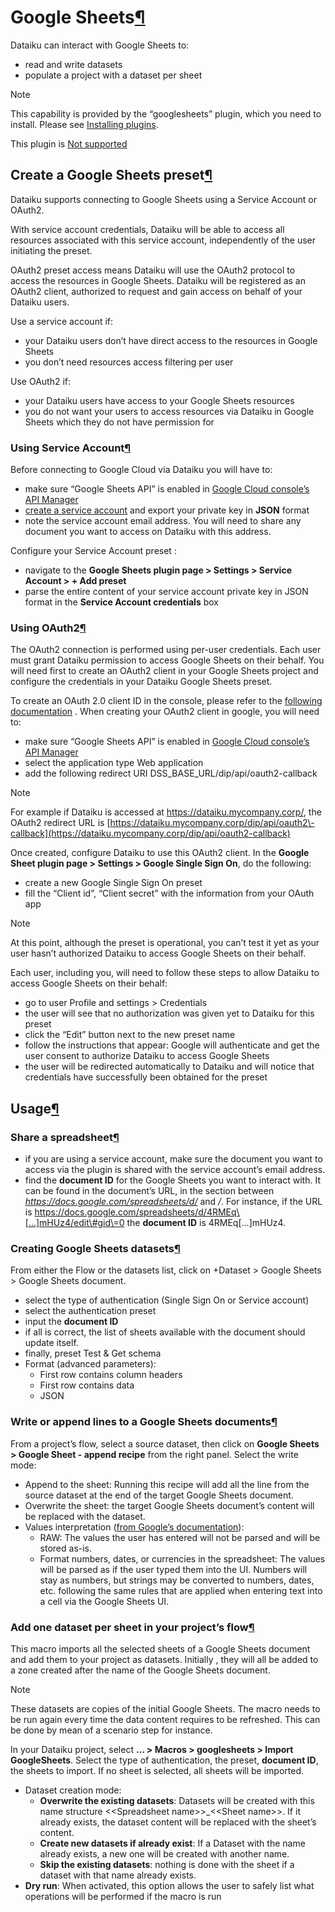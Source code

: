 Google Sheets[¶](#google-sheets "Permalink to this heading")
============================================================


Dataiku can interact with Google Sheets to:


* read and write datasets
* populate a project with a dataset per sheet



Note


This capability is provided by the “googlesheets” plugin, which you need to install. Please see [Installing plugins](../plugins/installing.html).


This plugin is [Not supported](../troubleshooting/support-tiers.html)




Create a Google Sheets preset[¶](#create-a-google-sheets-preset "Permalink to this heading")
--------------------------------------------------------------------------------------------


Dataiku supports connecting to Google Sheets using a Service Account or OAuth2\.


With service account credentials, Dataiku will be able to access all resources associated with this service account, independently of the user initiating the preset.


OAuth2 preset access means Dataiku will use the OAuth2 protocol to access the resources in Google Sheets. Dataiku will be registered as an OAuth2 client, authorized to request and gain access on behalf of your Dataiku users.


Use a service account if:


* your Dataiku users don’t have direct access to the resources in Google Sheets
* you don’t need resources access filtering per user


Use OAuth2 if:


* your Dataiku users have access to your Google Sheets resources
* you do not want your users to access resources via Dataiku in Google Sheets which they do not have permission for



### Using Service Account[¶](#using-service-account "Permalink to this heading")


Before connecting to Google Cloud via Dataiku you will have to:


* make sure “Google Sheets API” is enabled in [Google Cloud console’s API Manager](https://console.cloud.google.com/apis/library/sheets.googleapis.com)
* [create a service account](https://console.developers.google.com/iam-admin/serviceaccounts) and export your private key in **JSON** format
* note the service account email address. You will need to share any document you want to access on Dataiku with this address.


Configure your Service Account preset :


* navigate to the **Google Sheets plugin page \> Settings \> Service Account \> \+ Add preset**
* parse the entire content of your service account private key in JSON format in the **Service Account credentials** box




### Using OAuth2[¶](#using-oauth2 "Permalink to this heading")


The OAuth2 connection is performed using per\-user credentials. Each user must grant Dataiku permission to access Google Sheets on their behalf.
You will need first to create an OAuth2 client in your Google Sheets project and configure the credentials in your Dataiku Google Sheets preset.


To create an OAuth 2\.0 client ID in the console, please refer to the [following documentation](https://support.google.com/cloud/answer/6158849?hl=en) .
When creating your OAuth2 client in google, you will need to:


* make sure “Google Sheets API” is enabled in [Google Cloud console’s API Manager](https://console.cloud.google.com/apis/library/sheets.googleapis.com)
* select the application type Web application
* add the following redirect URI DSS\_BASE\_URL/dip/api/oauth2\-callback



Note


For example if Dataiku is accessed at <https://dataiku.mycompany.corp/>, the OAuth2 redirect URL is [https://dataiku.mycompany.corp/dip/api/oauth2\-callback](https://dataiku.mycompany.corp/dip/api/oauth2-callback)



Once created, configure Dataiku to use this OAuth2 client. In the **Google Sheet plugin page \> Settings \> Google Single Sign On**, do the following:


* create a new Google Single Sign On preset
* fill the “Client id”, “Client secret” with the information from your OAuth app



Note


At this point, although the preset is operational, you can’t test it yet as your user hasn’t authorized Dataiku to access Google Sheets on their behalf.



Each user, including you, will need to follow these steps to allow Dataiku to access Google Sheets on their behalf:


* go to user Profile and settings \> Credentials
* the user will see that no authorization was given yet to Dataiku for this preset
* click the “Edit” button next to the new preset name
* follow the instructions that appear: Google will authenticate and get the user consent to authorize Dataiku to access Google Sheets
* the user will be redirected automatically to Dataiku and will notice that credentials have successfully been obtained for the preset





Usage[¶](#usage "Permalink to this heading")
--------------------------------------------



### Share a spreadsheet[¶](#share-a-spreadsheet "Permalink to this heading")


* if you are using a service account, make sure the document you want to access via the plugin is shared with the service account’s email address.
* find the **document ID** for the Google Sheets you want to interact with. It can be found in the document’s URL, in the section between *https://docs.google.com/spreadsheets/d/* and */*. For instance, if the URL is https://docs.google.com/spreadsheets/d/4RMEq\[…]mHUz4/edit\#gid\=0 the **document ID** is 4RMEq\[…]mHUz4.




### Creating Google Sheets datasets[¶](#creating-google-sheets-datasets "Permalink to this heading")


From either the Flow or the datasets list, click on \+Dataset \> Google Sheets \> Google Sheets document.


* select the type of authentication (Single Sign On or Service account)
* select the authentication preset
* input the **document ID**
* if all is correct, the list of sheets available with the document should update itself.
* finally, preset Test \& Get schema
* Format (advanced parameters):
	+ First row contains column headers
	+ First row contains data
	+ JSON




### Write or append lines to a Google Sheets documents[¶](#write-or-append-lines-to-a-google-sheets-documents "Permalink to this heading")


From a project’s flow, select a source dataset, then click on **Google Sheets \> Google Sheet \- append recipe** from the right panel. Select the write mode:


* Append to the sheet: Running this recipe will add all the line from the source dataset at the end of the target Google Sheets document.
* Overwrite the sheet: the target Google Sheets document’s content will be replaced with the dataset.
* Values interpretation ([from Google’s documentation](https://developers.google.com/sheets/api/reference/rest/v4/ValueInputOption)):
	+ RAW: The values the user has entered will not be parsed and will be stored as\-is.
	+ Format numbers, dates, or currencies in the spreadsheet: The values will be parsed as if the user typed them into the UI. Numbers will stay as numbers, but strings may be converted to numbers, dates, etc. following the same rules that are applied when entering text into a cell via the Google Sheets UI.




### Add one dataset per sheet in your project’s flow[¶](#add-one-dataset-per-sheet-in-your-project-s-flow "Permalink to this heading")


This macro imports all the selected sheets of a Google Sheets document and add them to your project as datasets. Initially , they will all be added to a zone created after the name of the Google Sheets document.



Note


These datasets are copies of the initial Google Sheets. The macro needs to be run again every time the data content requires to be refreshed. This can be done by mean of a scenario step for instance.



In your Dataiku project, select **… \> Macros \> googlesheets \> Import GoogleSheets**. Select the type of authentication, the preset, **document ID**, the sheets to import. If no sheet is selected, all sheets will be imported.


* Dataset creation mode:
	+ **Overwrite the existing datasets**: Datasets will be created with this name structure \<\<Spreadsheet name\>\>\_\<\<Sheet name\>\>. If it already exists, the dataset content will be replaced with the sheet’s content.
	+ **Create new datasets if already exist**: If a Dataset with the name already exists, a new one will be created with another name.
	+ **Skip the existing datasets**: nothing is done with the sheet if a dataset with that name already exists.
* **Dry run**: When activated, this option allows the user to safely list what operations will be performed if the macro is run